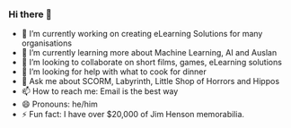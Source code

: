 ### Hi there 👋

- 🔭 I’m currently working on creating eLearning Solutions for many organisations
- 🌱 I’m currently learning more about Machine Learning, AI and Auslan
- 👯 I’m looking to collaborate on short films, games, eLearning solutions
- 🤔 I’m looking for help with what to cook for dinner
- 💬 Ask me about SCORM, Labyrinth, Little Shop of Horrors and Hippos
- 📫 How to reach me: Email is the best way
- 😄 Pronouns: he/him
- ⚡ Fun fact: I have over $20,000 of Jim Henson memorabilia.
